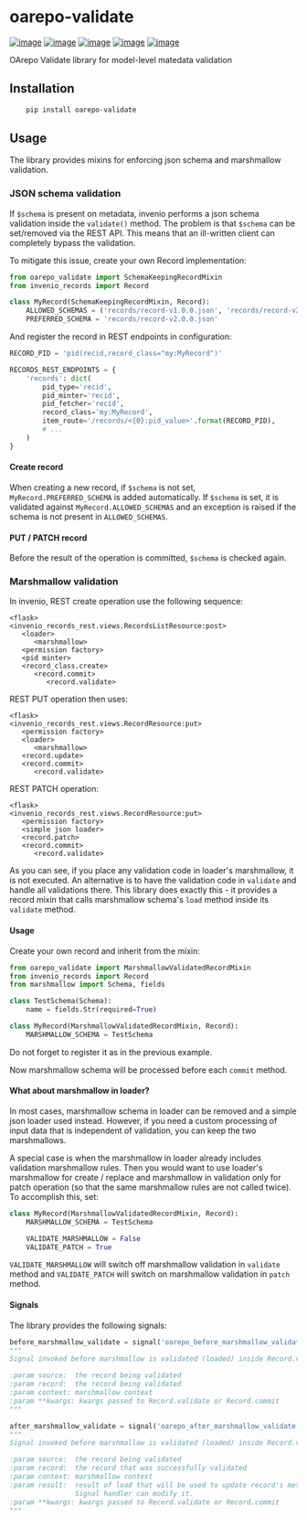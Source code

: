 # oarepo-validate

[![image][]][1]
[![image][2]][3]
[![image][4]][5]
[![image][6]][7]
[![image][8]][9]

  [image]: https://img.shields.io/travis/oarepo/oarepo-validate.svg
  [1]: https://travis-ci.org/oarepo/oarepo-validate
  [2]: https://img.shields.io/coveralls/oarepo/oarepo-validate.svg
  [3]: https://coveralls.io/r/oarepo/oarepo-validate
  [4]: https://img.shields.io/github/tag/oarepo/oarepo-validate.svg
  [5]: https://github.com/oarepo/oarepo-validate/releases
  [6]: https://img.shields.io/pypi/dm/oarepo-validate.svg
  [7]: https://pypi.python.org/pypi/oarepo-validate
  [8]: https://img.shields.io/github/license/oarepo/oarepo-validate.svg
  [9]: https://github.com/oarepo/oarepo-validate/blob/master/LICENSE

OArepo Validate library for model-level matedata validation


## Installation

```bash
    pip install oarepo-validate
```

## Usage

The library provides mixins for enforcing json schema and marshmallow validation.

### JSON schema validation

If ``$schema`` is present on metadata, invenio performs a json schema validation inside
the ``validate()`` method. The problem is that ``$schema`` can be set/removed via the REST
API. This means that an ill-written client can completely bypass the validation.

To mitigate this issue, create your own Record implementation:

```python
from oarepo_validate import SchemaKeepingRecordMixin
from invenio_records import Record

class MyRecord(SchemaKeepingRecordMixin, Record):
    ALLOWED_SCHEMAS = ('records/record-v1.0.0.json', 'records/record-v2.0.0.json')
    PREFERRED_SCHEMA = 'records/record-v2.0.0.json'
```

And register the record in REST endpoints in configuration:

```python
RECORD_PID = 'pid(recid,record_class="my:MyRecord")'

RECORDS_REST_ENDPOINTS = {
    'records': dict(
        pid_type='recid',
        pid_minter='recid',
        pid_fetcher='recid',
        record_class='my:MyRecord',
        item_route='/records/<{0}:pid_value>'.format(RECORD_PID),
        # ...
    )
}
```

#### Create record

When creating a new record, if ``$schema`` is not set, ``MyRecord.PREFERRED_SCHEMA`` is added
automatically. If ``$schema`` is set, it is validated against ``MyRecord.ALLOWED_SCHEMAS``
and an exception is raised if the schema is not present in ``ALLOWED_SCHEMAS``.

#### PUT / PATCH record

Before the result of the operation is committed, ``$schema`` is checked again.

### Marshmallow validation

In invenio, REST create operation use the following sequence:

```
<flask>
<invenio_records_rest.views.RecordsListResource:post>
   <loader>
      <marshmallow>
   <permission factory>
   <pid minter>
   <record_class.create>
      <record.commit>
         <record.validate>
```

REST PUT operation then uses:

```
<flask>
<invenio_records_rest.views.RecordResource:put>
   <permission factory>
   <loader>
      <marshmallow>
   <record.update>
   <record.commit>
      <record.validate>
```

REST PATCH operation:

```
<flask>
<invenio_records_rest.views.RecordResource:put>
   <permission factory>
   <simple json loader>
   <record.patch>
   <record.commit>
      <record.validate>
```

As you can see, if you place any validation code in loader's marshmallow, it is not executed.
An alternative is to have the validation code in ``validate`` and handle all validations there.
This library does exactly this - it provides a record mixin that calls marshmallow schema's ``load``
method inside its ``validate`` method.

#### Usage

Create your own record and inherit from the mixin:

```python
from oarepo_validate import MarshmallowValidatedRecordMixin
from invenio_records import Record
from marshmallow import Schema, fields

class TestSchema(Schema):
    name = fields.Str(required=True)

class MyRecord(MarshmallowValidatedRecordMixin, Record):
    MARSHMALLOW_SCHEMA = TestSchema
```

Do not forget to register it as in the previous example.

Now marshmallow schema will be processed before each ``commit`` method.

#### What about marshmallow in loader?

In most cases, marshmallow schema in loader can be removed and a simple json loader used instead.
However, if you need a custom processing of input data that is independent of validation,
you can keep the two marshmallows.

A special case is when the marshmallow in loader already includes validation marshmallow rules.
Then you would want to use loader's marshmallow for create / replace and marshmallow in validation
only for patch operation (so that the same marshmallow rules are not called twice). To accomplish
this, set:

```python
class MyRecord(MarshmallowValidatedRecordMixin, Record):
    MARSHMALLOW_SCHEMA = TestSchema

    VALIDATE_MARSHMALLOW = False
    VALIDATE_PATCH = True
```

``VALIDATE_MARSHMALLOW`` will switch off marshmallow validation in ``validate`` method and
``VALIDATE_PATCH`` will switch on marshmallow validation in ``patch`` method.

#### Signals

The library provides the following signals:

```python
before_marshmallow_validate = signal('oarepo_before_marshmallow_validate')
"""
Signal invoked before marshmallow is validated (loaded) inside Record.validate

:param source:  the record being validated
:param record:  the record being validated
:param context: marshmallow context
:param **kwargs: kwargs passed to Record.validate or Record.commit
"""

after_marshmallow_validate = signal('oarepo_after_marshmallow_validate')
"""
Signal invoked before marshmallow is validated (loaded) inside Record.validate

:param source:  the record being validated
:param record:  the record that was successfully validated
:param context: marshmallow context
:param result:  result of load that will be used to update record's metadata.
                Signal handler can modify it.
:param **kwargs: kwargs passed to Record.validate or Record.commit
"""
```
